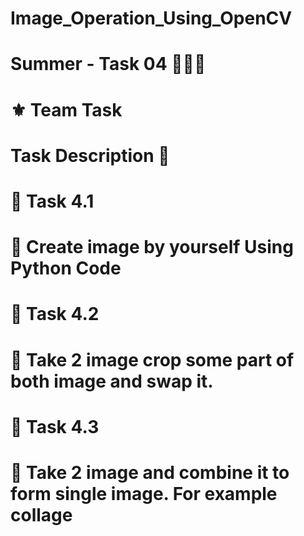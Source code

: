# Image_Operation_Using_OpenCV
# Summer - Task 04 👨🏻‍💻 

# ⚜️ Team Task

# Task Description 📄

# 🔅 Task 4.1
# 📌 Create image by yourself Using Python Code 

# 🔅 Task 4.2
# 📌 Take 2 image crop some part of both image and swap it. 

# 🔅 Task 4.3
# 📌 Take 2 image and combine it to form single image. For example collage 
